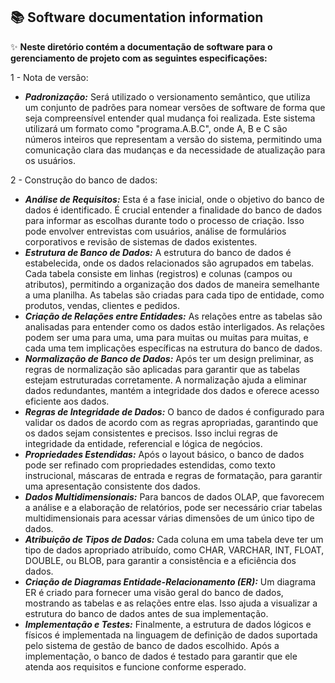 
## :books: Software documentation information

:sparkles: __Neste diretório contém a documentação de software para o gerenciamento de projeto com as seguintes especificações:__

1 - Nota de versão:

 - *__Padronização:__* Será utilizado o versionamento semântico, que utiliza um conjunto de padrões para nomear versões de software de forma que seja compreensível entender qual mudança foi realizada. Este sistema utilizará um formato como "programa.A.B.C", onde A, B e C são números inteiros que representam a versão do sistema, permitindo uma comunicação clara das mudanças e da necessidade de atualização para os usuários.

2 - Construção do banco de dados:

 - *__Análise de Requisitos:__* Esta é a fase inicial, onde o objetivo do banco de dados é identificado. É crucial entender a finalidade do banco de dados para informar as escolhas durante todo o processo de criação. Isso pode envolver entrevistas com usuários, análise de formulários corporativos e revisão de sistemas de dados existentes.
 - *__Estrutura de Banco de Dados:__* A estrutura do banco de dados é estabelecida, onde os dados relacionados são agrupados em tabelas. Cada tabela consiste em linhas (registros) e colunas (campos ou atributos), permitindo a organização dos dados de maneira semelhante a uma planilha. As tabelas são criadas para cada tipo de entidade, como produtos, vendas, clientes e pedidos.
 - *__Criação de Relações entre Entidades:__* As relações entre as tabelas são analisadas para entender como os dados estão interligados. As relações podem ser uma para uma, uma para muitas ou muitas para muitas, e cada uma tem implicações específicas na estrutura do banco de dados.
 - *__Normalização de Banco de Dados:__* Após ter um design preliminar, as regras de normalização são aplicadas para garantir que as tabelas estejam estruturadas corretamente. A normalização ajuda a eliminar dados redundantes, mantém a integridade dos dados e oferece acesso eficiente aos dados.
 - *__Regras de Integridade de Dados:__* O banco de dados é configurado para validar os dados de acordo com as regras apropriadas, garantindo que os dados sejam consistentes e precisos. Isso inclui regras de integridade da entidade, referencial e lógica de negócios.
 - *__Propriedades Estendidas:__* Após o layout básico, o banco de dados pode ser refinado com propriedades estendidas, como texto instrucional, máscaras de entrada e regras de formatação, para garantir uma apresentação consistente dos dados.
 - *__Dados Multidimensionais:__* Para bancos de dados OLAP, que favorecem a análise e a elaboração de relatórios, pode ser necessário criar tabelas multidimensionais para acessar várias dimensões de um único tipo de dados.
 - *__Atribuição de Tipos de Dados:__* Cada coluna em uma tabela deve ter um tipo de dados apropriado atribuído, como CHAR, VARCHAR, INT, FLOAT, DOUBLE, ou BLOB, para garantir a consistência e a eficiência dos dados.
 - *__Criação de Diagramas Entidade-Relacionamento (ER):__* Um diagrama ER é criado para fornecer uma visão geral do banco de dados, mostrando as tabelas e as relações entre elas. Isso ajuda a visualizar a estrutura do banco de dados antes de sua implementação.
 - *__Implementação e Testes:__* Finalmente, a estrutura de dados lógicos e físicos é implementada na linguagem de definição de dados suportada pelo sistema de gestão de banco de dados escolhido. Após a implementação, o banco de dados é testado para garantir que ele atenda aos requisitos e funcione conforme esperado.


